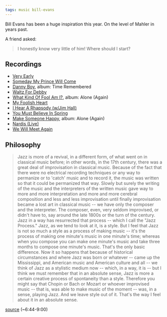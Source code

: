 ```yaml
---
tags: music bill-evans
---
```


Bill Evans has been a huge inspiration this year. On the level of Mahler in years past.

A friend asked:

> I honestly know very little of him! Where should I start?

## Recordings

- [Very Early](https://www.youtube.com/watch?v=Q5txLDH7kkE)
- [Someday My Prince Will Come](https://www.youtube.com/watch?v=EaCzgfIPmsk)
- [Danny Boy](https://www.youtube.com/watch?v=Ie072W4L-iE), album: Time Remembered
- [Waltz For Debby](https://youtu.be/uXs1kT9sR5A)
- [What Kind Of Fool Am I?](https://www.youtube.com/watch?v=L8tIDmdkSXM), album: Alone (Again)
- [My Foolish Heart](https://youtu.be/27Rpe4U57uE)
- [I Hear A Rhapsody (w/Jim Hall)](https://www.youtube.com/watch?v=myUuXffyu_k)
- [You Must Believe In Spring](https://www.youtube.com/watch?v=FTlKzkdtW9I)
- [Make Someone Happy](https://www.youtube.com/watch?v=o8irm3hxIbs), album: Alone (Again)
- [Nardis (Live)](https://www.youtube.com/watch?v=_Vglbknf1D4)
- [We Will Meet Again](https://www.youtube.com/watch?v=tgltKizovjg)

## Philosophy

> Jazz is more of a revival, in a different form, of what went on in classical music before; in other words, in the 17th century, there was a great deal of improvisation in classical music. Because of the fact that there were no electrical recording techniques or any way to permanize or to 'catch' music and to record it, the music was written so that it could be permanized that way. Slowly but surely the writing of the music and the interpreters of the written music gave way to more and more interpretation and more and more cerebral composition and less and less improvisation until finally improvisation became a lost art in classical music -- we have only the composer and the interpreter. The composer, even, very seldom improvised, or didn't have to, say around the late 1800s or the turn of the century. Jazz in a way has resurrected that process -- which I call the "Jazz Process." Jazz, as we tend to look at it, is a style. But I feel that Jazz is not so much a style as a process of making music -- it's the process of making one minute's music in one minute's time; whereas when you compose you can make one minute's music and take three months to compose one minute's music. That's the only basic difference. Now it so happens that because of historical circumstances and where Jazz was born or whatever -- came up the Mississippi, and American music and American culture and all -- we think of Jazz as a stylistic medium now -- which, in a way, it is -- but I think we must remember that in an absolute sense, Jazz is more a certain creative process of spontaneity than a style. Therefore you might say that Chopin or Bach or Mozart or whoever improvised music -- that is, was able to make music of the moment -- was, in a sense, playing Jazz. And we leave style out of it. That's the way I feel about it in an absolute sense.

[source](https://www.youtube.com/watch?v=ie3sglFcum4) (~6:44-9:00)

